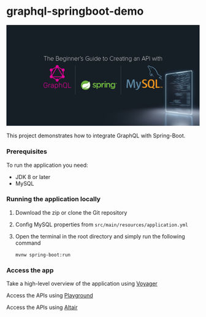 # graphql-springboot-demo
![Header](src/main/resources/static/graphql-springboot-mysql.png)

This project demonstrates how to integrate GraphQL with Spring-Boot.

### Prerequisites
To run the application you need:
* JDK 8 or later
* MySQL

### Running the application locally
1. Download the zip or clone the Git repository
2. Config MySQL properties from `src/main/resources/application.yml`
3. Open the terminal in the root directory and simply run the following command

       mvnw spring-boot:run

### Access the app
Take a high-level overview of the application using
[Voyager](http://localhost:8085/voyager)

Access the APIs using
[Playground](http://localhost:8085/playground)

Access the APIs using
[Altair](http://localhost:8085/altair)
